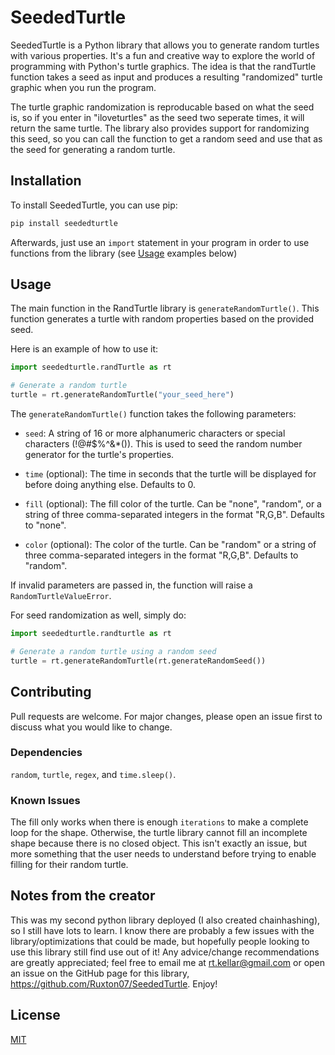 # SeededTurtle

SeededTurtle is a Python library that allows you to generate random turtles with various properties. It's a fun and creative way to explore the world of programming with Python's turtle graphics. The idea is that the randTurtle function takes a seed as input and produces a resulting "randomized" turtle graphic when you run the program.

The turtle graphic randomization is reproducable based on what the seed is, so if you enter in "iloveturtles" as the seed two seperate times, it will return the same turtle. The library also provides support for randomizing this seed, so you can call the function to get a random seed and use that as the seed for generating a random turtle.

## Installation

To install SeededTurtle, you can use pip:

```bash
pip install seededturtle
```

Afterwards, just use an `import` statement in your program in order to use functions from the library (see [Usage](#usage) examples below)
## Usage

The main function in the RandTurtle library is `generateRandomTurtle()`. This function generates a turtle with random properties based on the provided seed.

Here is an example of how to use it:

```python
import seededturtle.randTurtle as rt

# Generate a random turtle
turtle = rt.generateRandomTurtle("your_seed_here")
```

The `generateRandomTurtle()` function takes the following parameters:

- `seed`: A string of 16 or more alphanumeric characters or special characters (!@#$%^&*()). This is used to seed the random number generator for the turtle's properties.

- `time` (optional): The time in seconds that the turtle will be displayed for before doing anything else. Defaults to 0.

- `fill` (optional): The fill color of the turtle. Can be "none", "random", or a string of three comma-separated integers in the format "R,G,B". Defaults to "none".

- `color` (optional): The color of the turtle. Can be "random" or a string of three comma-separated integers in the format "R,G,B". Defaults to "random".

If invalid parameters are passed in, the function will raise a `RandomTurtleValueError`.

For seed randomization as well, simply do:

```python
import seededturtle.randturtle as rt

# Generate a random turtle using a random seed
turtle = rt.generateRandomTurtle(rt.generateRandomSeed())
```

## Contributing

Pull requests are welcome. For major changes, please open an issue first to discuss what you would like to change.

### Dependencies

`random`, `turtle`, `regex`, and `time.sleep()`.

### Known Issues

The fill only works when there is enough `iterations` to make a complete loop for the shape. Otherwise, the turtle library cannot fill an incomplete shape because there is no closed object. This isn't exactly an issue, but more something that the user needs to understand before trying to enable filling for their random turtle.

## Notes from the creator

This was my second python library deployed (I also created chainhashing), so I still have lots to learn. I know there are probably a few issues with the library/optimizations that could be made, but hopefully people looking to use this library still find use out of it! Any advice/change recommendations are greatly appreciated; feel free to email me at rt.kellar@gmail.com or open an issue on the GitHub page for this library, https://github.com/Ruxton07/SeededTurtle. Enjoy!

## License

[MIT](https://choosealicense.com/licenses/mit/)